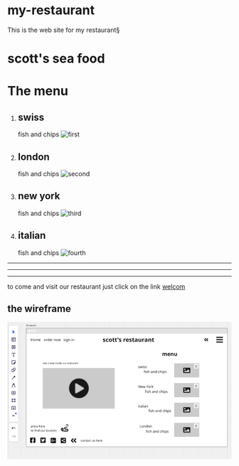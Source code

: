 # my-restaurant

This is the web site for my restaurant§

# scott's sea food

# **The menu**

1. ## swiss

   fish and chips
   ![first](https://static.toiimg.com/thumb/59736398.cms?width=1200&height=900)

2. ## london

   fish and chips
   ![second](<https://www.thespruceeats.com/thmb/-Hq2aVGdlH43SB1R-A7UK2dCb6k=/1500x844/smart/filters:no_upscale()/best-fish-and-chips-recipe-434856-Hero-5b61b89346e0fb00500f2141.jpg>)

3. ## new york

   fish and chips
   ![third](https://honest-food.net/wp-content/uploads/2012/07/classic-fish-and-chips-1200.jpg)

4. ## italian
   fish and chips
   ![fourth](https://images.immediate.co.uk/production/volatile/sites/30/2021/01/Next-level-fish-and-chips-f0ad0c4.jpg)

---

---

---

to come and visit our restaurant just click on the link
[welcom](https://www.google.com/maps/dir/31.9274568,35.9478861/best+sea+restaurants+in+london/@40.2863681,0.347923,4z/data=!3m1!4b1!4m9!4m8!1m1!4e1!1m5!1m1!1s0x4876052ddef3fe71:0x7f465130c3e2cba7!2m2!1d-0.1508345!2d51.5098953)

## the wireframe

![wire_frame](wireframe.png)
